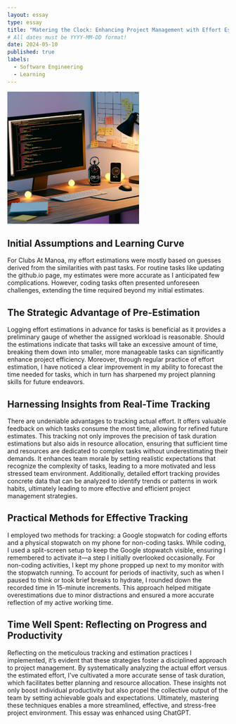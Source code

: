 ```yaml
---
layout: essay
type: essay
title: "Matering the Clock: Enhancing Project Management with Effort Estimation and Tracking"
# All dates must be YYYY-MM-DD format!
date: 2024-05-10
published: true
labels:
  - Software Engineering
  - Learning
---
```


<img width="300px" class="float-start pe-3" src="../img/ICS314/efforttracking.webp">

## Initial Assumptions and Learning Curve
For Clubs At Manoa, my effort estimations were mostly based on guesses derived from the similarities with past tasks. For routine tasks like updating the github.io page, my estimates were more accurate as I anticipated few complications. However, coding tasks often presented unforeseen challenges, extending the time required beyond my initial estimates.
## The Strategic Advantage of Pre-Estimation
Logging effort estimations in advance for tasks is beneficial as it provides a preliminary gauge of whether the assigned workload is reasonable. Should the estimations indicate that tasks will take an excessive amount of time, breaking them down into smaller, more manageable tasks can significantly enhance project efficiency. Moreover, through regular practice of effort estimation, I have noticed a clear improvement in my ability to forecast the time needed for tasks, which in turn has sharpened my project planning skills for future endeavors.
## Harnessing Insights from Real-Time Tracking
There are undeniable advantages to tracking actual effort. It offers valuable feedback on which tasks consume the most time, allowing for refined future estimates. This tracking not only improves the precision of task duration estimations but also aids in resource allocation, ensuring that sufficient time and resources are dedicated to complex tasks without underestimating their demands. It enhances team morale by setting realistic expectations that recognize the complexity of tasks, leading to a more motivated and less stressed team environment. Additionally, detailed effort tracking provides concrete data that can be analyzed to identify trends or patterns in work habits, ultimately leading to more effective and efficient project management strategies.
## Practical Methods for Effective Tracking
I employed two methods for tracking: a Google stopwatch for coding efforts and a physical stopwatch on my phone for non-coding tasks. While coding, I used a split-screen setup to keep the Google stopwatch visible, ensuring I remembered to activate it—a step I initially overlooked occasionally. For non-coding activities, I kept my phone propped up next to my monitor with the stopwatch running. To account for periods of inactivity, such as when I paused to think or took brief breaks to hydrate, I rounded down the recorded time in 15-minute increments. This approach helped mitigate overestimations due to minor distractions and ensured a more accurate reflection of my active working time.
## Time Well Spent: Reflecting on Progress and Productivity
Reflecting on the meticulous tracking and estimation practices I implemented, it’s evident that these strategies foster a disciplined approach to project management. By systematically analyzing the actual effort versus the estimated effort, I've cultivated a more accurate sense of task duration, which facilitates better planning and resource allocation. These insights not only boost individual productivity but also propel the collective output of the team by setting achievable goals and expectations. Ultimately, mastering these techniques enables a more streamlined, effective, and stress-free project environment.
This essay was enhanced using ChatGPT.
